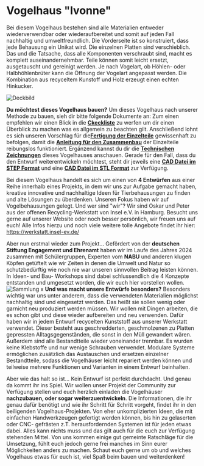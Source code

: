 # Vogelhaus "Ivonne"
Bei diesem Vogelhaus bestehen sind alle Materialien entweder wiederverwendbar oder wiederaufbereitet und somit auf jeden Fall nachhaltig und umweltfreundlich. Die Vorderseite ist so konstruiert, dass jede Behausung ein Unikat wird. Die einzelnen Platten sind verschieblich. Das und die Tatsache, dass alle Komponenten verschraubt sind, macht es komplett auseinandernehmbar. Teile können somit leicht ersetzt, ausgetauscht und gereinigt werden. Je nach Vogelart, ob Höhlen- oder Halbhöhlenbrüter kann die Öffnung der Vogelart angepasst werden. Die Kombination aus recyceltem Kunstoff und Holz erzeugt einen echten Hinkucker. 

![Deckbild](https://github.com/user-attachments/assets/0b7e2c4c-1637-4360-8e72-f03fff2ea9e2)

__Du möchtest dieses Vogelhaus bauen?__ 
Um dieses Vogelhaus nach unserer Methode zu bauen, sieh dir bitte folgende Dokumente an: 
Zum einen empfehlen wir einen Blick in die [__Ckeckliste__](./Documentation/Checkliste.md) zu werfen um dir einen Überblick zu machen was es allgemein zu beachten gilt. Anschließend lohnt es sich unseren Vorschlag für die[__Fertigung der Einzelteile__](./Documentation/Anleitung_Fertigung.md) gewissenhaft zu befolgen, damit die [__Anleitung für den Zusammenbau__](./Documentation/Anleitung_Aufbau.md) der Einzelteile reibungslos funktioniert. 
Ergänzend kannst du dir die [__Technischen Zeichnungen__](./Documentation/Vogelhaus_Ivonne_Technische_Zeichnungen.pdf) dieses Vogelhauses anschauen. Gerade für den Fall, dass du den Entwurf weiterentwickeln möchtest, steht dir jeweils eine 
[__CAD Datei im STEP Format__](./CAD/CAD_Ivonne_Vogelhaus.STEP) und eine [__CAD Datei im STL Format__](./CAD/CAD_Ivonne_Vogelhaus.STL) zur Verfügung. 

Bei diesem Vogelhaus handelt es sich um einen von __4 Entwürfen__ aus einer Reihe innerhalb eines Projekts, in dem wir uns zur Aufgabe gemacht haben, kreative innovative und nachhaltige Ideen für Tierbehausungen zu finden und alte Lösungen zu überdenken. Unseren Fokus haben wir auf Vogelbehausungen gelegt. Und wer sind "wir"? Wir sind Oskar und Peter aus der offenen Recycling-Werkstatt von Insel e.V. in Hamburg.
Besucht uns gerne auf unserer Website oder noch besser persönlich, wir freuen uns auf euch! 
Alle Infos hierzu und noch viele weitere tolle Angebote findet ihr hier: https://werkstatt.insel-ev.de/

Aber nun erstmal wieder zum Projekt...
Gefördert von der __deutschen Stiftung Engagement und Ehrenamt__ haben wir im Laufe des Jahres 2024 zusammen mit Schülergruppen, Experten vom __NABU__ und anderen klugen Köpfen getüftelt wie wir Zeiten in denen die Umwelt und Natur so schutzbedürftig wie noch nie war unseren sinnvollen Beitrag leisten können. In Ideen- und Bau- Workshops sind dabei schlussendlich die 4 Konzepte entstanden und umgesetzt worden, die wir euch hier vorstellen wollen. 
![Sammlung x](https://github.com/user-attachments/assets/305af566-5da0-48e9-8442-3328608e6a07)
__Und was macht unsere Entwürfe besonders?__
Besonders wichtig war uns unter anderem, dass die verwendeten Materialien möglichst nachhaltig sind und eingesetzt werden. Das heißt sie sollen wenig oder garnicht neu produziert werden müssen. Wir wollen mit Dingen arbeiten, die es schon gibt und diese wieder aufbereiten und neu verwenden. Dafür haben wir in jedem Entwurf recycelten Kunststoff aus unserer Werkstatt verwendet. Dieser besteht aus geschredderten, geschmolzenen zu Platten gepressten Alltagsgegenständen, die sonst in den Müll gewandert wären.  Außerdem sind alle Bestandtteile wieder voneinander trennbar. Es wurden keine Klebstoffe und nur wenige Schrauben verwendet. Modulare Systeme ermöglichen zusätzlich das Austauschen und ersetzen einzelner Bestandtteile, sodass die Vogelhäuser leicht repariert werden können und teilweise mehrere Funktionen und Varianten in einem Entwurf beinhalten.  

Aber wie das halt so ist... Kein Entwurf ist perfekt durchdacht. Und genau da kommt ihr ins Spiel. Wir wollen unser Projekt der Community zur Verfügung stellen und euch herzlich einladen die Vogelhäuser __nachzubauen, oder sogar weiterzuentwickeln__. Die Informationen, die  ihr genau dafür benötigt und wie ihr Schritt für Schritt vorgeht, findet ihr in den beiligenden Vogelhaus-Projekten. Von eher unkomplizierten Ideen, die mit einfachen Handwerkzeugen gefertigt werden können, bis hin zu gelaserten oder CNC- gefrästen z.T. herausfordernden Systemen ist für jeden etwas dabei. Alles kann nichts muss und das gilt auch für die euch zur Verfügung stehenden Mittel. Von uns kommen einige gut gemeinte Ratschläge für die Umsetzung, fühlt euch jedoch gerne frei manches im Sinn eurer Möglichkeiten anders zu machen. Schaut euch gerne um ob und welches Vogelhaus etwas für euch ist, viel Spaß beim bauen und weiterdenken! 



